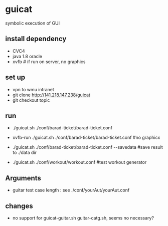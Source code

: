 guicat
====

symbolic execution of GUI


install dependency
----

+ CVC4
+ java 1.8 oracle
+ xvfb # if run on server, no graphics

set up
----

+ vpn to wmu intranet
+ git clone http://141.218.147.238/guicat
+ git checkout topic

run
----

+ ./guicat.sh ./conf/barad-ticket/barad-ticket.conf
+ xvfb-run ./guicat.sh ./conf/barad-ticket/barad-ticket.conf #no graphicx
+ ./guicat.sh ./conf/barad-ticket/barad-ticket.conf --savedata #save result to ./data dir

+ ./guicat.sh ./conf/workout/workout.conf  #test workout generator

Arguments
----

+ guitar test case length : see ./conf/yourAut/yourAut.conf

changes
----

+ no support for guicat-guitar.sh guitar-catg.sh, seems no necessary?





